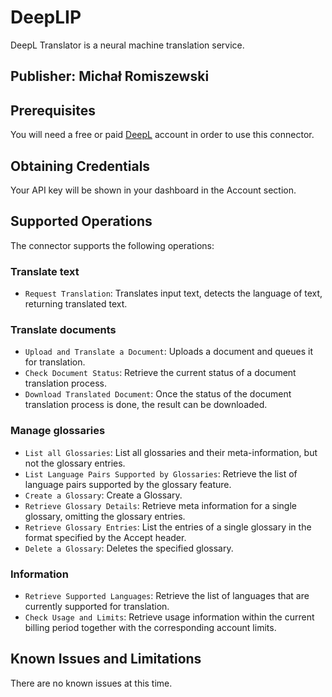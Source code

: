# DeepLIP
DeepL Translator is a neural machine translation service.

## Publisher: Michał Romiszewski

## Prerequisites
You will need a free or paid [DeepL](https://www.deepl.com/pro?cta=header-prices/) account in order to use this connector.

## Obtaining Credentials
Your API key will be shown in your dashboard in the Account section.

## Supported Operations
The connector supports the following operations:

### Translate text
- `Request Translation`: Translates input text, detects the language of text, returning translated text.

### Translate documents
- `Upload and Translate a Document`: Uploads a document and queues it for translation.
- `Check Document Status`: Retrieve the current status of a document translation process.
- `Download Translated Document`: Once the status of the document translation process is done, the result can be downloaded.

### Manage glossaries
- `List all Glossaries`: List all glossaries and their meta-information, but not the glossary entries.
- `List Language Pairs Supported by Glossaries`: Retrieve the list of language pairs supported by the glossary feature.
- `Create a Glossary`: Create a Glossary.
- `Retrieve Glossary Details`: Retrieve meta information for a single glossary, omitting the glossary entries.
- `Retrieve Glossary Entries`: List the entries of a single glossary in the format specified by the Accept header.
- `Delete a Glossary`: Deletes the specified glossary.

### Information
- `Retrieve Supported Languages`: Retrieve the list of languages that are currently supported for translation.
- `Check Usage and Limits`: Retrieve usage information within the current billing period together with the corresponding account limits.

## Known Issues and Limitations
There are no known issues at this time.